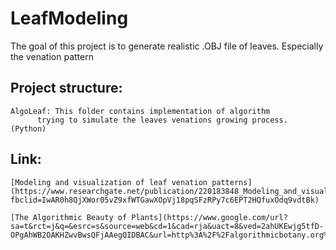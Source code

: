 # LeafModeling
The goal of this project is to generate realistic .OBJ file of leaves. Especially the venation pattern


## Project structure:

	AlgoLeaf: This folder contains implementation of algorithm 
		  trying to simulate the leaves venations growing process. (Python)






## Link:
	
	[Modeling and visualization of leaf venation patterns](https://www.researchgate.net/publication/220183848_Modeling_and_visualization_of_leaf_venation_patterns?fbclid=IwAR0h8QjXWor05vZ9xfWTGawXOpVj18pqSFzRPy7c6EPT2HQfuxOdq9vdtBk)
	
	[The Algorithmic Beauty of Plants](https://www.google.com/url?sa=t&rct=j&q=&esrc=s&source=web&cd=1&cad=rja&uact=8&ved=2ahUKEwjg5tfD-OPgAhWB2OAKHZwvBwsQFjAAegQIDBAC&url=http%3A%2F%2Falgorithmicbotany.org%2Fpapers%2Fabop%2Fabop.pdf&usg=AOvVaw2r9WRagwONeb1NTGPS7xVT)


